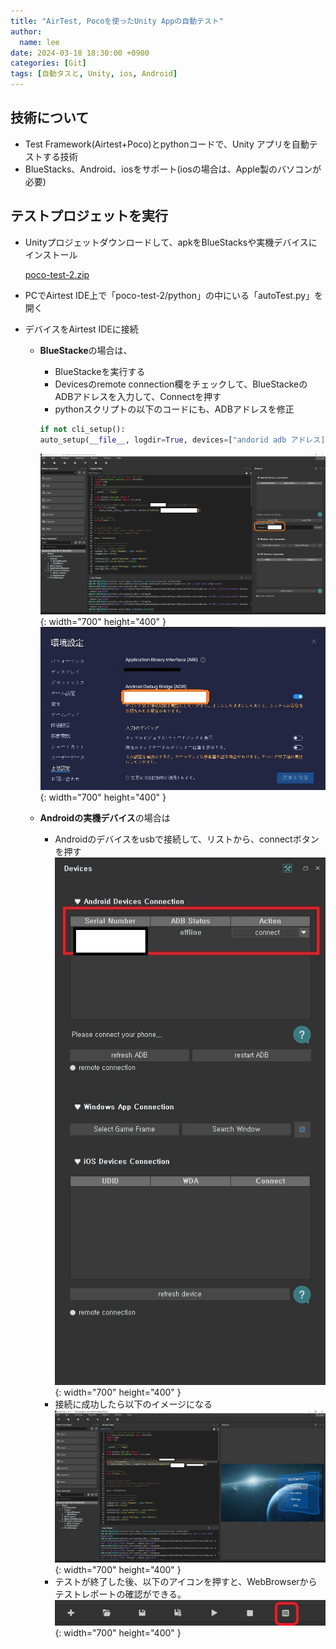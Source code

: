 ```yaml
---
title: "AirTest, Pocoを使ったUnity Appの自動テスト"
author:
  name: lee
date: 2024-03-18 18:30:00 +0900
categories: [Git]
tags: [自動タスと, Unity, ios, Android]
---
```


## 技術について

- Test Framework(Airtest+Poco)とpythonコードで、Unity アプリを自動テストする技術
- BlueStacks、Android、iosをサポート(iosの場合は、Apple製のバソコンが必要)

## テストプロジェットを実行

- Unityプロジェットダウンロードして、apkをBlueStacksや実機デバイスにインストール
    
    [poco-test-2.zip](https://prod-files-secure.s3.us-west-2.amazonaws.com/1be30fc7-a255-44c2-954a-9ed0fe1cd885/d03f70de-fef4-4843-9f4b-ebae7ddfe388/poco-test-2.zip)
    
- PCでAirtest IDE上で「poco-test-2/python」の中にいる「autoTest.py」を開く
- デバイスをAirtest IDEに接続
    - **BlueStacke**の場合は、
        - BlueStackeを実行する
        - Devicesのremote connection欄をチェックして、BlueStackeのADBアドレスを入力して、Connectを押す
        - pythonスクリプトの以下のコードにも、ADBアドレスを修正

        ```py
        if not cli_setup():
        auto_setup(__file__, logdir=True, devices=["andorid adb アドレス])
        ```
        ![Desktop View](/assets/img/connection.jpg){: width="700" height="400" }
        ![Desktop View](/assets/img/BlueStackADB.jpg){: width="700" height="400" }

        
    - **Androidの実機デバイス**の場合は
        - Androidのデバイスをusbで接続して、リストから、connectボタンを押す
        ![Desktop View](/assets/img/androidDevice.jpg){: width="700" height="400" }
        - 接続に成功したら以下のイメージになる
        ![Desktop View](/assets/img/connection12.jpg){: width="700" height="400" }
        - テストが終了した後、以下のアイコンを押すと、WebBrowserからテストレポートの確認ができる。
        ![Desktop View](/assets/img/report.jpg){: width="700" height="400" }
